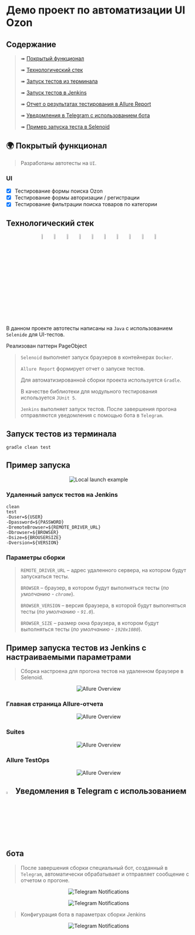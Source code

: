 # Демо проект по автоматизации UI Ozon

## Содержание

> ➠ [Покрытый функционал](#earth_africa-покрытый-функционал)
>
> ➠ [Технологический стек](#classical_building-технологический-стек)
>
> ➠ [Запуск тестов из терминала](#запуск-тестов-из-терминала)
>
> ➠ [Запуск тестов в Jenkins](#robot-удаленный-запуск-тестов)
>
> ➠ [Отчет о результатах тестирования в Allure Report](#skier-главная-страница-allure-отчета)
>
> ➠ [Уведомления в Telegram с использованием бота](#-уведомления-в-telegram-с-использованием-бота)
>
> ➠ [Пример запуска теста в Selenoid](#-пример-запуска-теста-в-selenoid)

## :earth_africa: Покрытый функционал

> Разработаны автотесты на <code>UI</code>.
### UI

- [x] Тестирование формы поиска Ozon
- [x] Тестирование формы авторизации / регистрации
- [x] Тестирование фильтрации поиска товаров по категории

## Технологический стек
    
<p align="center">
<img width="6%" title="IntelliJ IDEA" src="images/logo/Intelij_IDEA.svg">
<img width="6%" title="Java" src="images/logo/Java.svg">
<img width="6%" title="Selenide" src="images/logo/Selenide.svg">
<img width="6%" title="Selenoid" src="images/logo/Selenoid.svg">
<img width="6%" title="Allure Report" src="images/logo/Allure_Report.svg">
<img width="6%" title="Gradle" src="images/logo/Gradle.svg">
<img width="6%" title="JUnit5" src="images/logo/JUnit5.svg">
<img width="6%" title="GitHub" src="images/logo/GitHub.svg">
<img width="6%" title="Jenkins" src="images/logo/Jenkins.svg">
<img width="6%" title="Telegram" src="images/logo/Telegram.svg">
</p>

В данном проекте автотесты написаны на <code>Java</code> с использованием <code>Selenide</code> для UI-тестов.

Реализован паттерн PageObject
>
> <code>Selenoid</code> выполняет запуск браузеров в контейнерах <code>Docker</code>.
>
> <code>Allure Report</code> формирует отчет о запуске тестов.
>
> Для автоматизированной сборки проекта используется <code>Gradle</code>.
>
> В качестве библиотеки для модульного тестирования используется <code>JUnit 5</code>.
>
> <code>Jenkins</code> выполняет запуск тестов.
> После завершения прогона отправляются уведомления с помощью бота в <code>Telegram</code>.


## Запуск тестов из терминала
```
gradle clean test
```
## Пример запуска 

<p align="center">
<img title="Local launch example" src="images/screenshots/local-launch.gif">
</p>


### Удаленный запуск тестов на Jenkins

```
clean
test
-Duser=${USER}
-Dpassword=${PASSWORD}
-DremoteBrowser=${REMOTE_DRIVER_URL}
-Dbrowser=${BROWSER}
-Dsize=${BROUSERSIZE}
-Dversion=${VERSION}
```
### Параметры сборки

> <code>REMOTE_DRIVER_URL</code> – адрес удаленного сервера, на котором будут запускаться тесты.
>
> <code>BROWSER</code> – браузер, в котором будут выполняться тесты (_по умолчанию - <code>chrome</code>_).
>
> <code>BROWSER_VERSION</code> – версия браузера, в которой будут выполняться тесты (_по умолчанию - <code>91.0</code>_).
>
> <code>BROWSER_SIZE</code> – размер окна браузера, в котором будут выполняться тесты (_по умолчанию - <code>1920x1080</code>_).

## Пример запуска тестов из Jenkins с настраиваемыми параметрами 
> Cборка настроена для прогона тестов на удаленном браузере в Selenoid.


<p align="center">
<img title="Allure Overview" src="images/screenshots/jenkins-launch.gif">
</p>


### Главная страница Allure-отчета

<p align="center">
<img title="Allure Overview" src="images/screenshots/allure-overview.png">
</p>

### Suites
<p align="center">
<img title="Allure Overview" src="images/screenshots/allure-suites.png">
</p>

### Allure TestOps
<p align="center">
<img title="Allure Overview" src="images/screenshots/allure-testOps.png">
</p>

## <img width="4%" title="Telegram" src="images/logo/Telegram.svg"> Уведомления в Telegram с использованием бота

> После завершения сборки специальный бот, созданный в <code>Telegram</code>, автоматически обрабатывает и отправляет сообщение с отчетом о прогоне.

<p align="center">
<img title="Telegram Notifications" src="images/screenshots/img.png">
</p>

<p align="center">
<img title="Telegram Notifications" src="images/screenshots/telegram-bot.png">
</p>

> Конфигурация бота в параметрах сборки Jenkins
> 
<p align="center">
<img title="Telegram Notifications" src="images/screenshots/jenkins_telegram_config.png">
</p>